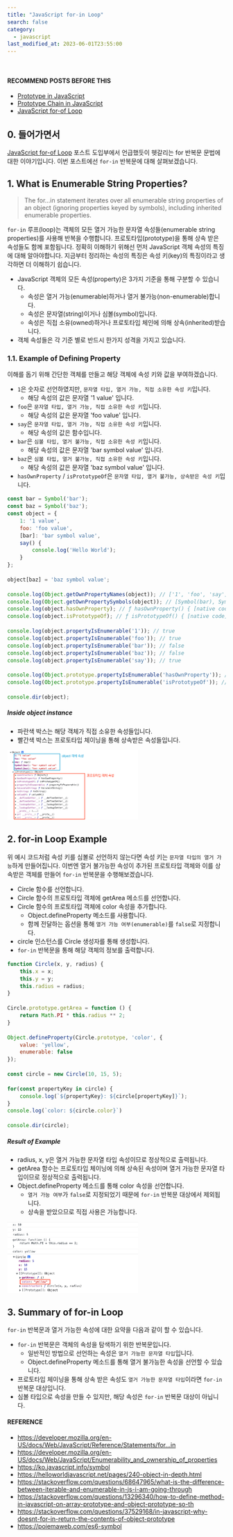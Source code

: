 ```yaml
---
title: "JavaScript for-in Loop"
search: false
category:
  - javascript
last_modified_at: 2023-06-01T23:55:00
---
```


<br/>

#### RECOMMEND POSTS BEFORE THIS

* [Prototype in JavaScript][prototype-in-javascript-link]
* [Prototype Chain in JavaScript][prototype-chain-in-javascript-link]
* [JavaScript for-of Loop][javascript-for-of-loop-link]

## 0. 들어가면서

[JavaScript for-of Loop][javascript-for-of-loop-link] 포스트 도입부에서 언급했듯이 헷갈리는 for 반복문 문법에 대한 이야기입니다. 
이번 포스트에선 `for-in` 반복문에 대해 살펴보겠습니다.

## 1. What is Enumerable String Properties?

> The for...in statement iterates over all enumerable string properties of an object (ignoring properties keyed by symbols), including inherited enumerable properties.

`for-in` 루프(loop)는 객체의 모든 열거 가능한 문자열 속성들(enumerable string properties)를 사용해 반복을 수행합니다. 
프로토타입(prototype)을 통해 상속 받은 속성들도 함께 포함됩니다. 
정확히 이해하기 위해선 먼저 JavaScript 객체 속성의 특징에 대해 알아야합니다. 
지금부터 정리하는 속성의 특징은 속성 키(key)의 특징이라고 생각하면 더 이해하기 쉽습니다. 

* JavaScript 객체의 모든 속성(property)은 3가지 기준을 통해 구분할 수 있습니다.
    * 속성은 열거 가능(enumerable)하거나 열거 불가능(non-enumerable)합니다.
    * 속성은 문자열(string)이거나 심볼(symbol)입니다.
    * 속성은 직접 소유(owned)하거나 프로토타입 체인에 의해 상속(inherited)받습니다.
* 객체 속성들은 각 기준 별로 반드시 한가지 성격을 가지고 있습니다. 

### 1.1. Example of Defining Property 

이해를 돕기 위해 간단한 객체를 만들고 해당 객체에 속성 키와 값을 부여하겠습니다. 

* `1`은 숫자로 선언하였지만, `문자열 타입, 열거 가능, 직접 소유한 속성 키`입니다.
    * 해당 속성의 값은 문자열 '1 value' 입니다.
* `foo`은 `문자열 타입, 열거 가능, 직접 소유한 속성 키`입니다.
    * 해당 속성의 값은 문자열 'foo value' 입니다.
* `say`은 `문자열 타입, 열거 가능, 직접 소유한 속성 키`입니다.
    * 해당 속성의 값은 함수입니다.
* `bar`은 `심볼 타입, 열거 불가능, 직접 소유한 속성 키`입니다.
    * 해당 속성의 값은 문자열 'bar symbol value' 입니다.
* `baz`은 `심볼 타입, 열거 불가능, 직접 소유한 속성 키`입니다.
    * 해당 속성의 값은 문자열 'baz symbol value' 입니다.
* `hasOwnProperty` / `isPrototypeOf`은 `문자열 타입, 열거 불가능, 상속받은 속성 키`입니다.

```js
const bar = Symbol('bar');
const baz = Symbol('baz');
const object = {
    1: '1 value',
    foo: 'foo value',
    [bar]: 'bar symbol value',
    say() {
        console.log('Hello World');
    }
};

object[baz] = 'baz symbol value';

console.log(Object.getOwnPropertyNames(object)); // ['1', 'foo', 'say']
console.log(Object.getOwnPropertySymbols(object)); // [Symbol(bar), Symbol(baz)]
console.log(object.hasOwnProperty); // ƒ hasOwnProperty() { [native code] }
console.log(object.isPrototypeOf); // ƒ isPrototypeOf() { [native code] }

console.log(object.propertyIsEnumerable('1')); // true
console.log(object.propertyIsEnumerable('foo')); // true
console.log(object.propertyIsEnumerable('bar')); // false
console.log(object.propertyIsEnumerable('baz')); // false
console.log(object.propertyIsEnumerable('say')); // true

console.log(Object.prototype.propertyIsEnumerable('hasOwnProperty')); // false
console.log(Object.prototype.propertyIsEnumerable('isPrototypeOf')); // false

console.dir(object);
```

##### Inside object instance

* 파란색 박스는 해당 객체가 직접 소유한 속성들입니다.
* 빨간색 박스는 프로토타입 체이닝을 통해 상속받은 속성들입니다.

<p align="left">
    <img src="/images/javascript-for-in-loop-1.JPG" width="60%" class="image__border">
</p>

## 2. for-in Loop Example

위 예시 코드처럼 속성 키를 심볼로 선언하지 않는다면 속성 키는 `문자열 타입의 열거 가능`하게 만들어집니다. 
이번엔 열거 불가능한 속성이 추가된 프로토타입 객체와 이를 상속받은 객체를 만들어 `for-in` 반복문을 수행해보겠습니다. 

* Circle 함수를 선언합니다.
* Circle 함수의 프로토타입 객체에 getArea 메소드를 선언합니다.
* Circle 함수의 프로토타입 객체에 color 속성을 추가합니다.
    * Object.defineProperty 메소드를 사용합니다.
    * 함께 전달하는 옵션을 통해 `열거 가능 여부(enumerable)`를 `false`로 지정합니다.
* circle 인스턴스를 Circle 생성자를 통해 생성합니다.
* `for-in` 반복문을 통해 해당 객체의 정보를 출력합니다.

```js
function Circle(x, y, radius) {
    this.x = x;
    this.y = y;
    this.radius = radius;
}

Circle.prototype.getArea = function () {
    return Math.PI * this.radius ** 2;
}

Object.defineProperty(Circle.prototype, 'color', {
    value: 'yellow',
    enumerable: false
});

const circle = new Circle(10, 15, 5);

for(const propertyKey in circle) {
    console.log(`${propertyKey}: ${circle[propertyKey]}`);
}
console.log(`color: ${circle.color}`)

console.dir(circle);
```

##### Result of Example

* radius, x, y은 열거 가능한 문자열 타입 속성이므로 정상적으로 출력됩니다.
* getArea 함수는 프로토타입 체이닝에 의해 상속된 속성이며 열거 가능한 문자열 타입이므로 정상적으로 출력됩니다.
* Object.defineProperty 메소드를 통해 color 속성을 선언합니다.
    * `열거 가능 여부`가 `false`로 지정되었기 때문에 `for-in` 반복문 대상에서 제외됩니다.
    * 상속을 받았으므로 직접 사용은 가능합니다.

<p align="left">
    <img src="/images/javascript-for-in-loop-2.JPG" width="60%" class="image__border">
</p>

## 3. Summary of for-in Loop

`for-in` 반복문과 열거 가능한 속성에 대한 요약을 다음과 같이 할 수 있습니다.

* `for-in` 반복문은 객체의 속성을 탐색하기 위한 반복문입니다.
    * 일반적인 방법으로 선언하는 속성은 `열거 가능한 문자열 타입`입니다.
    * Object.defineProperty 메소드를 통해 열거 불가능한 속성을 선언할 수 있습니다.
* 프로토타입 체이닝을 통해 상속 받은 속성도 `열거 가능한 문자열 타입`이라면 `for-in` 반복문 대상입니다.
* 심볼 타입으로 속성을 만들 수 있지만, 해당 속성은 `for-in` 반복문 대상이 아닙니다.

#### REFERENCE

* <https://developer.mozilla.org/en-US/docs/Web/JavaScript/Reference/Statements/for...in>
* <https://developer.mozilla.org/en-US/docs/Web/JavaScript/Enumerability_and_ownership_of_properties>
* <https://ko.javascript.info/symbol>
* <https://helloworldjavascript.net/pages/240-object-in-depth.html>
* <https://stackoverflow.com/questions/68647965/what-is-the-difference-between-iterable-and-enumerable-in-js-i-am-going-through>
* <https://stackoverflow.com/questions/13296340/how-to-define-method-in-javascript-on-array-prototype-and-object-prototype-so-th>
* <https://stackoverflow.com/questions/37529168/in-javascript-why-doesnt-for-in-return-the-contents-of-object-prototype>
* <https://poiemaweb.com/es6-symbol>

[prototype-in-javascript-link]: https://junhyunny.github.io/javascript/prototype-in-javascript/
[prototype-chain-in-javascript-link]: https://junhyunny.github.io/javascript/prototype-chain-in-javascript/
[javascript-for-of-loop-link]: https://junhyunny.github.io/javascript/javascript-for-of-loop/